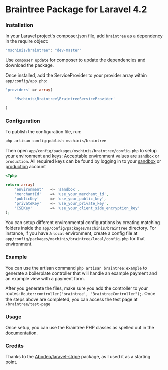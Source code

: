 Braintree Package for Laravel 4.2
==============

### Installation

In your Laravel project's composer.json file, add `braintree` as a dependency in the require object:

```js
"mschinis/braintree": "dev-master"
```

Use `composer update` for composer to update the dependencies and download the package.

Once installed, add the ServiceProvider to your provider array within `app/config/app.php`:

```php
'providers' => array(

    'Mschinis\Braintree\BraintreeServiceProvider'

)
```

### Configuration

To publish the configuration file, run:

```shell
php artisan config:publish mschinis/braintree
```

Then open `app/config/packages/mschinis/braintree/config.php` to setup your environment and keys:
Acceptable environment values are `sandbox` or `production`.
All required keys can be found by logging in to your [sandbox](https://sandbox.braintreegateway.com/login) or [production](https://www.braintreegateway.com/login) account


```php
<?php

return array(
    'environment'   => 'sandbox',
    'merchantId'    => 'use_your_merchant_id',
    'publicKey'     => 'use_your_public_key',
    'privateKey'    => 'use_your_private_key',
    'CSEKey'        => 'use_your_client_side_encryption_key'
);
```

You can setup different environmental configurations by creating matching folders inside the `app/config/packages/mschinis/braintree` directory. For instance, if you have a `local` environment, create a config file at `app/config/packages/mschinis/braintree/local/config.php` for that environment.

### Example
You can use the artisan command `php artisan braintree:example` to generate a boilerplate controller that will handle an example payment and an example view with a payment form.

After you generate the files, make sure you add the controller to your routes: `Route::controller('braintree', "BraintreeController");`.
Once the steps above are completed, you can access the test page at `/braintree/test-page`

### Usage

Once setup, you can use the Braintree PHP classes as spelled out in the [documentation](https://www.braintreepayments.com/docs/php/transactions/overview).


### Credits

Thanks to the [Abodeo/laravel-stripe](https://github.com/Abodeo/laravel-stripe) package, as I used it as a starting point.

